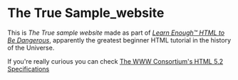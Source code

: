 # The True Sample_website

This is *The  True sample website*  made as part of [*Learn Enough™ HTML to Be
Dangerous*](https://www.learnenough.com/html-tutorial), apparently the greatest
beginner HTML tutorial in the history of the Universe.

If you're really curious you can check [The WWW Consortium's HTML 5.2 Specifications](https://www.w3.org/TR/html52/)
